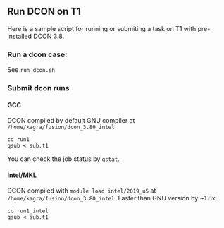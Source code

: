 ## Run DCON on T1

Here is a sample script for running or submiting a task on T1
with pre-installed DCON 3.8.

### Run a dcon case: 
See `run_dcon.sh`

### Submit dcon runs
#### GCC
DCON compiled by default GNU compiler at `/home/kagra/fusion/dcon_3.80_intel`
```
cd run1
qsub < sub.t1
```
You can check the job status by `qstat`.
#### Intel/MKL
DCON compiled with `module load intel/2019_u5` at `/home/kagra/fusion/dcon_3.80_intel`. Faster than GNU version by ~1.8x.
```
cd run1_intel
qsub < sub.t1
```
